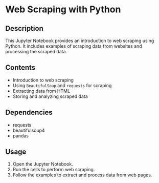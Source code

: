 # Web Scraping with Python

## Description
This Jupyter Notebook provides an introduction to web scraping using Python. It includes examples of scraping data from websites and processing the scraped data.

## Contents
- Introduction to web scraping
- Using `BeautifulSoup` and `requests` for scraping
- Extracting data from HTML
- Storing and analyzing scraped data

## Dependencies
- requests
- beautifulsoup4
- pandas

## Usage
1. Open the Jupyter Notebook.
2. Run the cells to perform web scraping.
3. Follow the examples to extract and process data from web pages.
